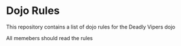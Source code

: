 Dojo Rules
==========

This repository contains a list of dojo rules for the Deadly Vipers dojo

All memebers should read the rules

